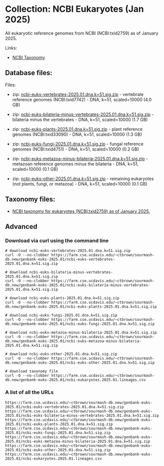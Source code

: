 <!-- automatically generated by code in https://github.com/sourmash-bio/2025-sourmash-databases-doc-template/ -->
<!-- template file: templates/complete.md -->

# Collection: NCBI Eukaryotes (Jan 2025)

All eukaryotic reference genomes from NCBI (NCBI:txid2759) as of January 2025.

Links:

* [NCBI Taxonomy](https://www.ncbi.nlm.nih.gov/Taxonomy/Browser/wwwtax.cgi?mode=Info&id=2759&lvl=3&lin=f&keep=1&srchmode=1&unlock)

## Database files:

Files:

* zip: [ncbi-euks-vertebrates-2025.01.dna.k=51.sig.zip](https://farm.cse.ucdavis.edu/~ctbrown/sourmash-db.new/genbank-euks-2025.01/ncbi-euks-vertebrates-2025.01.dna.k=51.sig.zip) - vertebrate reference genomes (NCBI:txid7742) - DNA, k=51, scaled=10000 (4.0 GB)


* zip: [ncbi-euks-bilateria-minus-vertebrates-2025.01.dna.k=51.sig.zip](https://farm.cse.ucdavis.edu/~ctbrown/sourmash-db.new/genbank-euks-2025.01/ncbi-euks-bilateria-minus-vertebrates-2025.01.dna.k=51.sig.zip) - bilateria minus the vertebrates - DNA, k=51, scaled=10000 (1.7 GB)


* zip: [ncbi-euks-plants-2025.01.dna.k=51.sig.zip](https://farm.cse.ucdavis.edu/~ctbrown/sourmash-db.new/genbank-euks-2025.01/ncbi-euks-plants-2025.01.dna.k=51.sig.zip) - plant reference genomes (NCBI:txid33090) - DNA, k=51, scaled=10000 (1.3 GB)


* zip: [ncbi-euks-fungi-2025.01.dna.k=51.sig.zip](https://farm.cse.ucdavis.edu/~ctbrown/sourmash-db.new/genbank-euks-2025.01/ncbi-euks-fungi-2025.01.dna.k=51.sig.zip) - fungal reference genomes (NCBI:txid4751) - DNA, k=51, scaled=10000 (0.2 GB)


* zip: [ncbi-euks-metazoa-minus-bilateria-2025.01.dna.k=51.sig.zip](https://farm.cse.ucdavis.edu/~ctbrown/sourmash-db.new/genbank-euks-2025.01/ncbi-euks-metazoa-minus-bilateria-2025.01.dna.k=51.sig.zip) - metazoan reference genomes minus the bilateria - DNA, k=51, scaled=10000 (0.1 GB)


* zip: [ncbi-euks-other-2025.01.dna.k=51.sig.zip](https://farm.cse.ucdavis.edu/~ctbrown/sourmash-db.new/genbank-euks-2025.01/ncbi-euks-other-2025.01.dna.k=51.sig.zip) - remaining eukaryotes (not plants, fungi, or metazoa) - DNA, k=51, scaled=10000 (0.1 GB)



## Taxonomy files:

* [NCBI taxonomy for eukaryotes (NCBI:txid2759) as of January 2025.](https://farm.cse.ucdavis.edu/~ctbrown/sourmash-db.new/genbank-euks-2025.01/ncbi-eukaryotes.2025.01.lineages.csv)


## Advanced

### Download via curl using the command line

```shell
# download ncbi-euks-vertebrates-2025.01.dna.k=51.sig.zip
curl -O --no-clobber https://farm.cse.ucdavis.edu/~ctbrown/sourmash-db.new/genbank-euks-2025.01/ncbi-euks-vertebrates-2025.01.dna.k=51.sig.zip

# download ncbi-euks-bilateria-minus-vertebrates-2025.01.dna.k=51.sig.zip
curl -O --no-clobber https://farm.cse.ucdavis.edu/~ctbrown/sourmash-db.new/genbank-euks-2025.01/ncbi-euks-bilateria-minus-vertebrates-2025.01.dna.k=51.sig.zip

# download ncbi-euks-plants-2025.01.dna.k=51.sig.zip
curl -O --no-clobber https://farm.cse.ucdavis.edu/~ctbrown/sourmash-db.new/genbank-euks-2025.01/ncbi-euks-plants-2025.01.dna.k=51.sig.zip

# download ncbi-euks-fungi-2025.01.dna.k=51.sig.zip
curl -O --no-clobber https://farm.cse.ucdavis.edu/~ctbrown/sourmash-db.new/genbank-euks-2025.01/ncbi-euks-fungi-2025.01.dna.k=51.sig.zip

# download ncbi-euks-metazoa-minus-bilateria-2025.01.dna.k=51.sig.zip
curl -O --no-clobber https://farm.cse.ucdavis.edu/~ctbrown/sourmash-db.new/genbank-euks-2025.01/ncbi-euks-metazoa-minus-bilateria-2025.01.dna.k=51.sig.zip

# download ncbi-euks-other-2025.01.dna.k=51.sig.zip
curl -O --no-clobber https://farm.cse.ucdavis.edu/~ctbrown/sourmash-db.new/genbank-euks-2025.01/ncbi-euks-other-2025.01.dna.k=51.sig.zip

# download taxonomy file
curl -O --no-clobber https://farm.cse.ucdavis.edu/~ctbrown/sourmash-db.new/genbank-euks-2025.01/ncbi-eukaryotes.2025.01.lineages.csv
```

### A list of all the URLs

```
https://farm.cse.ucdavis.edu/~ctbrown/sourmash-db.new/genbank-euks-2025.01/ncbi-euks-vertebrates-2025.01.dna.k=51.sig.zip
https://farm.cse.ucdavis.edu/~ctbrown/sourmash-db.new/genbank-euks-2025.01/ncbi-euks-bilateria-minus-vertebrates-2025.01.dna.k=51.sig.zip
https://farm.cse.ucdavis.edu/~ctbrown/sourmash-db.new/genbank-euks-2025.01/ncbi-euks-plants-2025.01.dna.k=51.sig.zip
https://farm.cse.ucdavis.edu/~ctbrown/sourmash-db.new/genbank-euks-2025.01/ncbi-euks-fungi-2025.01.dna.k=51.sig.zip
https://farm.cse.ucdavis.edu/~ctbrown/sourmash-db.new/genbank-euks-2025.01/ncbi-euks-metazoa-minus-bilateria-2025.01.dna.k=51.sig.zip
https://farm.cse.ucdavis.edu/~ctbrown/sourmash-db.new/genbank-euks-2025.01/ncbi-euks-other-2025.01.dna.k=51.sig.zip
https://farm.cse.ucdavis.edu/~ctbrown/sourmash-db.new/genbank-euks-2025.01/ncbi-eukaryotes.2025.01.lineages.csv
```